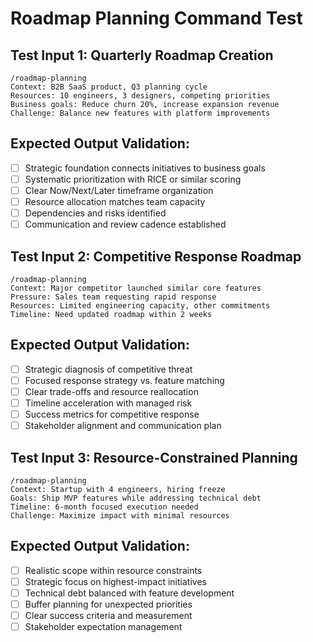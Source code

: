 # Roadmap Planning Command Test

## Test Input 1: Quarterly Roadmap Creation
```
/roadmap-planning
Context: B2B SaaS product, Q3 planning cycle
Resources: 10 engineers, 3 designers, competing priorities
Business goals: Reduce churn 20%, increase expansion revenue
Challenge: Balance new features with platform improvements
```

## Expected Output Validation:
- [ ] Strategic foundation connects initiatives to business goals
- [ ] Systematic prioritization with RICE or similar scoring
- [ ] Clear Now/Next/Later timeframe organization
- [ ] Resource allocation matches team capacity
- [ ] Dependencies and risks identified
- [ ] Communication and review cadence established

## Test Input 2: Competitive Response Roadmap
```
/roadmap-planning
Context: Major competitor launched similar core features
Pressure: Sales team requesting rapid response
Resources: Limited engineering capacity, other commitments
Timeline: Need updated roadmap within 2 weeks
```

## Expected Output Validation:
- [ ] Strategic diagnosis of competitive threat
- [ ] Focused response strategy vs. feature matching
- [ ] Clear trade-offs and resource reallocation
- [ ] Timeline acceleration with managed risk
- [ ] Success metrics for competitive response
- [ ] Stakeholder alignment and communication plan

## Test Input 3: Resource-Constrained Planning
```
/roadmap-planning
Context: Startup with 4 engineers, hiring freeze
Goals: Ship MVP features while addressing technical debt
Timeline: 6-month focused execution needed
Challenge: Maximize impact with minimal resources
```

## Expected Output Validation:
- [ ] Realistic scope within resource constraints
- [ ] Strategic focus on highest-impact initiatives
- [ ] Technical debt balanced with feature development
- [ ] Buffer planning for unexpected priorities
- [ ] Clear success criteria and measurement
- [ ] Stakeholder expectation management